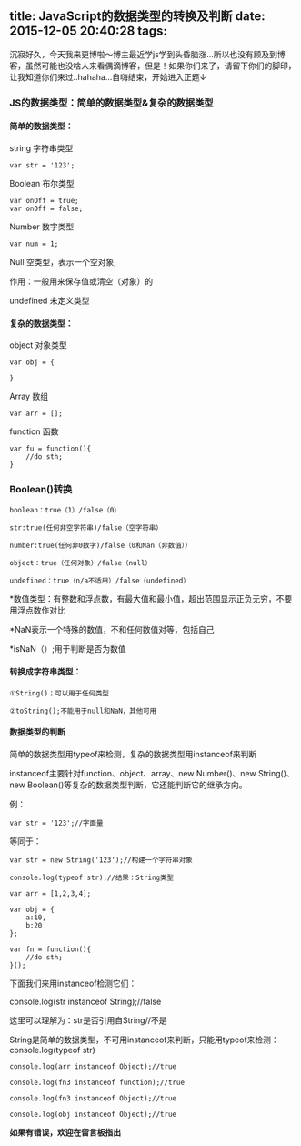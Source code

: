 title: JavaScript的数据类型的转换及判断
date: 2015-12-05 20:40:28
tags:
---
沉寂好久，今天我来更博啦～博主最近学js学到头昏脑涨...所以也没有顾及到博客，虽然可能也没啥人来看偶滴博客，但是！如果你们来了，请留下你们的脚印，让我知道你们来过..hahaha...自嗨结束，开始进入正题↓


<!-- more -->


### JS的数据类型：简单的数据类型&复杂的数据类型

#### 简单的数据类型：

string 字符串类型

	var str = '123';

Boolean 布尔类型

	var onOff = true;
	var onOff = false;

Number 数字类型

	var num = 1; 

Null 空类型，表示一个空对象,

作用：一般用来保存值或清空（对象）的

undefined 未定义类型

#### 复杂的数据类型：

object 对象类型

	var obj = {
		
	}

Array 数组

	var arr = [];

function 函数

	var fu = function(){
		//do sth;
	}

### Boolean()转换

	boolean：true（1）/false（0）

	str:true(任何非空字符串)/false（空字符串）

	number:true(任何非0数字)/false（0和Nan（非数值））

	object：true（任何对象）/false（null）

	undefined：true（n/a不适用）/false（undefined）

*数值类型：有整数和浮点数，有最大值和最小值，超出范围显示正负无穷，不要用浮点数作对比

*NaN表示一个特殊的数值，不和任何数值对等，包括自己

*isNaN（）;用于判断是否为数值

#### 转换成字符串类型：

	①String()；可以用于任何类型

	②toString();不能用于null和NaN，其他可用

#### 数据类型的判断

简单的数据类型用typeof来检测，复杂的数据类型用instanceof来判断

instanceof主要针对function、object、array、new Number()、new String()、new Boolean()等复杂的数据类型判断，它还能判断它的继承方向。

例：

	var str = '123';//字面量

等同于：

	var str = new String('123');//构建一个字符串对象

	console.log(typeof str);//结果：String类型

	var arr = [1,2,3,4];

	var obj = {
		a:10,
		b:20
	};

	var fn = function(){
		//do sth;
	}();

下面我们来用instanceof检测它们：

console.log(str instanceof String);//false 

这里可以理解为：str是否引用自String//不是

String是简单的数据类型，不可用instanceof来判断，只能用typeof来检测：console.log(typeof str)

	console.log(arr instanceof Object);//true

	console.log(fn3 instanceof function);//true

	console.log(fn3 instanceof Object);//true

	console.log(obj instanceof Object);//true

**如果有错误，欢迎在留言板指出**